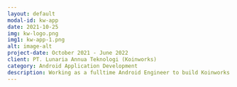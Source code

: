 ```yaml
---
layout: default
modal-id: kw-app
date: 2021-10-25
img: kw-logo.png
img1: kw-app-1.png
alt: image-alt
project-date: October 2021 - June 2022
client: PT. Lunaria Annua Teknologi (Koinworks)
category: Android Application Development
description: Working as a fulltime Android Engineer to build Koinworks Android Application. You can this app see <a href="https://play.google.com/store/apps/details?id=com.koinworks.app&hl=en">here</a>
---
```

